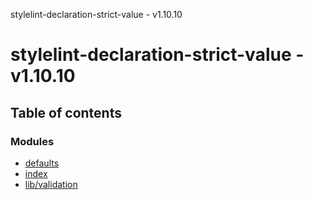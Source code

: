 stylelint-declaration-strict-value - v1.10.10

# stylelint-declaration-strict-value - v1.10.10

## Table of contents

### Modules

- [defaults](modules/defaults.md)
- [index](modules/index.md)
- [lib/validation](modules/lib_validation.md)
